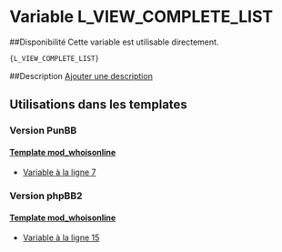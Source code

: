 # Variable L_VIEW_COMPLETE_LIST

##Disponibilité
Cette variable est utilisable directement.

```html
{L_VIEW_COMPLETE_LIST}
```

##Description
[Ajouter une description](https://fa-tvars.appspot.com/var/L_VIEW_COMPLETE_LIST)

## Utilisations dans les templates

### Version PunBB

#### [Template mod_whoisonline](punbb/mod_whoisonline.md#readme)
* [Variable &agrave; la ligne 7](../punbb/mod_whoisonline.tpl#L7)

### Version phpBB2

#### [Template mod_whoisonline](subsilver/mod_whoisonline.md#readme)
* [Variable &agrave; la ligne 15](../subsilver/mod_whoisonline.tpl#L15)